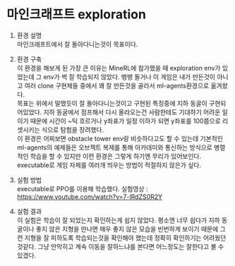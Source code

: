 # 마인크래프트 exploration

1. 환경 설명  
마인크래프트에서 잘 돌아다니는것이 목표이다.

2. 환경 구축  
이 환경을 해보게 된 가장 큰 이유는 MineRL에 참가했을 때 exploration env가 있었는데 그 env가 썩 잘 학습되지 않았다. 뱅뱅 돌거나 
이 게임은 내가 만든것이 아니고 여러 clone 구현체들 중에서 꽤 잘 만든것을 골라서 ml-agents환경으로 옮겨왔다.  
목표는 위에서 말했듯이 잘 돌아다니는것이고 구현된 특징중에 지하 동굴이 구현되어있었다. 지하 동굴에서 점프해서 다시 올라오는건 사람한테도 기대하기 어려운 일이기 때문에 시간이 ~틱 흐르거나 y좌표가 일정 이하가 되면 y좌표를 100쯤으로 리셋시키는 식으로 탐험을 장려했다.  
이 환경은 어찌보면 obstacle tower env랑 비슷하다고도 할 수 있는데 기본적인 ml-agents의 예제들은 오브젝트 복제를 통해 아카데미와 통신하는 방식으로 병렬적인 학습을 할 수 있지만 이런 환경은 그렇게 하기엔 무리가 있어보인다. executable로 게임 자체를 여러개 띄우는 방법이 적절하지 않은가 싶다.

3. 실험 방법  
executable로 PPO를 이용해 학습했다.
실험영상 : https://www.youtube.com/watch?v=7-lRdZS0R2Y

4. 실험 결과  
이 실험은 학습이 잘 되었는지 확인하는게 쉽지 않았다. 평소엔 너무 쉽다가 지하 동굴이나 좋지 않은 지형을 만나면 매우 좋지 않은 모습을 빈번하게 보이기 때문에 그런 지형을 잘 피하도록 학습되는것을 확인해야 했는데 정확히 확인하기는 어려웠던것같다. 그냥 안막히고 계속 이동을 잘하느냐를 본다면 어느정도는 잘한다고 볼 수 있겠다.